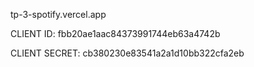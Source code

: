 tp-3-spotify.vercel.app



CLIENT ID: fbb20ae1aac84373991744eb63a4742b





CLIENT SECRET: cb380230e83541a2a1d10bb322cfa2eb
